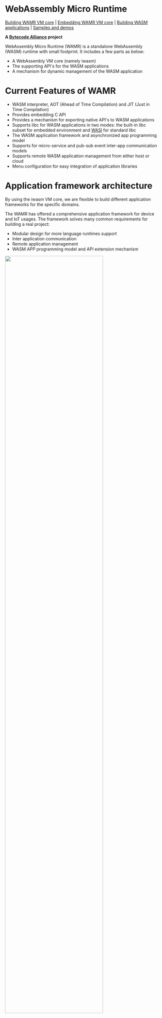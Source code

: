 WebAssembly Micro Runtime
=========================
[Building WAMR VM core](./doc/build_wamr.md) | [Embedding WAMR VM core](./doc/embed_wamr.md) | [Building WASM applications](./doc/build_wasm_app.md) | [Samples and demos](https://github.com/bytecodealliance/wasm-micro-runtime#samples-and-demos)

**A [Bytecode Alliance][BA] project**

[BA]: https://bytecodealliance.org/

WebAssembly Micro Runtime (WAMR) is a standalone WebAssembly (WASM) runtime with small footprint. It includes a few parts as below:
- A WebAssembly VM core (namely iwasm)
- The supporting API's for the WASM applications
- A mechanism for dynamic management of the WASM application

Current Features of WAMR
=========================
- WASM interpreter, AOT (Ahead of Time Compilation) and JIT (Just in Time Compilation)
- Provides embedding C API
- Provides a mechanism for exporting native API's to WASM applications
- Supports libc for WASM applications in two modes:
    the built-in libc subset for embedded environment and
    [WASI](https://github.com/WebAssembly/WASI) for standard libc
- The WASM application framework and asynchronized app programming model
- Supports for micro-service and pub-sub event inter-app communication models
- Supports remote WASM application management from either host or cloud
- Menu configuration for easy integration of application libraries

Application framework architecture
===================================

By using the iwasm VM core, we are flexible to build different application frameworks for the specific domains.

The WAMR has offered a comprehensive application framework for device and IoT usages. The framework solves many common requirements for building a real project:
- Modular design for more language runtimes support
- Inter application communication
- Remote application management
- WASM APP programming model and API extension mechanism

<img src="./doc/pics/wamr-arch.JPG" width="80%">



Build WAMR
==========

## Build WAMR VM core


WAMR VM core (iwasm) can support building for different target platforms:
- [Linux](./doc/build_wamr.md#linux)
- [Zephyr](./doc/build_wamr.md#zephyr)
- [MacOS](./doc/build_wamr.md#macos)
- [VxWorks](./doc/build_wamr.md#vxworks)
- [AliOS-Things](./doc/build_wamr.md#alios-things)
- [Intel Software Guard Extention (SGX)](./doc/build_wamr.md#linux-sgx-intel-software-guard-extention)

See [Build WAMR VM core](./doc/build_wamr.md) for the detailed instructions.

## Libc building options

WAMR supports WASI for standard libc library as well as a [built-in libc subset](./doc/wamr_api.md) for tiny footprint.

WASI is supported for following platforms and enabled by default building:
- Linux


## Embed WAMR VM core

WAMR can be built into a standalone executable which takes the WASM application file name as input, and then executes it. In some other situations, the WAMR source code is embedded the product code and built into the final product.

WAMR provides a set of C API for loading the WASM module, instantiating the module and invoking a WASM function from a native call.  See [Embed WAMR VM core](./doc/embed_wamr.md) for the details.

The WAMR application framework supports dynamically installing WASM application remotely by embedding the WAMR VM core. It can be used as reference for how to use the embedding API's.


## Integrate  WAMR application library

The WAMR provides an application framework which supports event driven programming model as below:

- Single thread per WASM app instance
- App must implement system callbacks: on_init, on_destroy

Application programming API sets are available as below:

- Timer
- Micro service (Request/Response) and Pub/Sub inter-app communication
- Sensor
- Connectivity and data transmission
- 2D graphic UI (based on littlevgl)

See [WAMR application library](./doc/wamr_api.md) for the details.

One WAMR build can select a subset from the WAMR application library. Refer to the sample "simple" for how to integrate API sets into WAMR building.


## Build WAMR with customized application library

When WAMR is integrated into a specific project, it probably includes additional project specific applications APIs which can be either expansion or modification to the standard WAMR application library.

The extended application library should be created in the folder [core/iwasm/lib/app-libs](./core/iwasm/lib/app-libs/). See the [doc/export_native_api.md](./doc/export_native_api.md) for the details.


# Create WASM application SDK

When a customized WAMR runtime is shipped with the products, an associated WASM application SDK should be distributed to the application developers in order to develop WASM applications for the product. At the most time, the WASM application SDK should match the version of the runtime distribution.


Typically a WASM APP SDK package contains following components:

* **WASI-SDK**: only needed when WASI is enabled in the runtime. It can be a link to the WASI-SDK GitHub or the full offline copy.
* **sysroot** folder: only needed when WASI is not enabled in the runtime. copied from [test-tools/toolchain/sysroot](./test-tools/toolchain/sysroot)
* **app-lib** folder: copied from [core/iwasm/lib/app-libs](./core/iwasm/lib/app-libs/)
* **cmake toolchain** file: copied from [test-tools/toolchain/wamr_toolchain.cmake](./test-tools/toolchain/wamr_toolchain.cmake)
* optionally with some guide documents and samples


Build WASM applications
===================================

WebAssembly as a new binary instruction can be viewed as a virtual architecture. If the WASM application is developed in C/C++ language,  developers can use conventional cross-compilation procedure to build the WASM application.  cmake is the recommended building tool and Clang is the preferred compiler. While emcc may still work but it is not guaranteed.

Refer to [Build WASM applications](doc/build_wasm_app.md) for details.


Samples and demos
=================

The WAMR samples are located in folder [./samples](./samples). A sample usually contains the WAMR runtime build, WASM applications and test tools. The WARM provides following samples:
- [Simple](./samples/simple/README.md): The runtime is integrated with most of the WAMR APP libaries and multiple WASM applications are provided for using different WASM API set.
- [littlevgl](./samples/littlevgl/README.md): Demostrating the graphic user interface application usage on WAMR. The whole [LittlevGL](https://github.com/littlevgl/) 2D user graphic library and the UI application is built into WASM application.
- [gui](./samples/gui/README.md): Moved the [LittlevGL](https://github.com/littlevgl/) library into the runtime and defined a WASM application interface by wrapping the littlevgl API.
- [IoT-APP-Store-Demo](./test-tools/IoT-APP-Store-Demo/README.md): A web site for demostrating a WASM APP store usage where we can remotely install and uninstall WASM application on remote devices.


The graphic user interface demo photo:

![WAMR samples diagram](./doc/pics/vgl_demo.png "WAMR samples diagram")




Releases and acknowledgments
============================

WAMR is a community efforts. Since Intel Corp contributed the first release of this open source project, this project has received many good contributions from the community.

See the [major features releasing history and contributor names](./doc/release_ack.md)


Roadmap
=======

See the [roadmap](./doc/roadmap.md) to understand what major features are planned or under development.

Please submit issues for any new feature request, or your plan for contributing new features.


License
=======
WAMR uses the same license as LLVM: the `Apache 2.0 license` with the LLVM
exception. See the LICENSE file for details. This license allows you to freely
use, modify, distribute and sell your own products based on WAMR.
Any contributions you make will be under the same license.


Submit issues and contact the maintainers
=========================================
[Click here to submit. Your feedback is always welcome!](https://github.com/intel/wasm-micro-runtime/issues/new)


Contact the maintainers: imrt-public@intel.com
